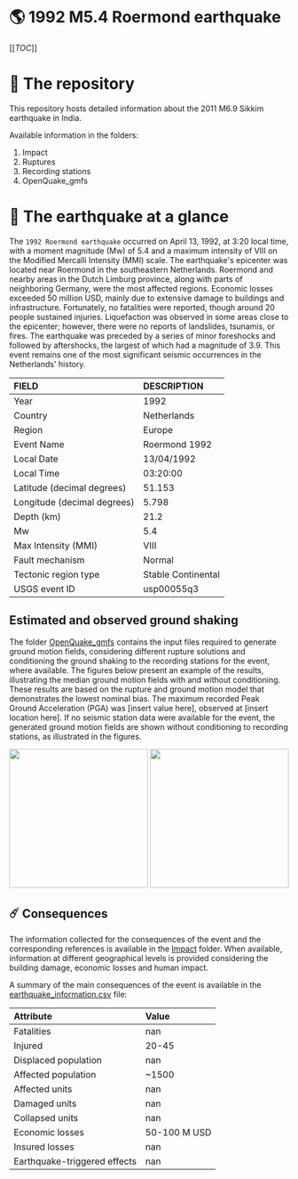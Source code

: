 # 🌎 1992 M5.4 Roermond earthquake
[[_TOC_]]

# 📂 The repository

This repository hosts detailed information about the 2011 M6.9 Sikkim earthquake in India.

Available information in the folders:

1. Impact
2. Ruptures
3. Recording stations
4. OpenQuake_gmfs


# 🚀 The earthquake at a glance 

The `1992 Roermond earthquake` occurred on April 13, 1992, at 3:20 local time, with a moment magnitude (Mw) of 5.4 and a maximum intensity of VIII on the Modified Mercalli Intensity (MMI) scale. The earthquake's epicenter was located near Roermond in the southeastern Netherlands. Roermond and nearby areas in the Dutch Limburg province, along with parts of neighboring Germany, were the most affected regions. Economic losses exceeded 50 million USD, mainly due to extensive damage to buildings and infrastructure. Fortunately, no fatalities were reported, though around 20 people sustained injuries. Liquefaction was observed in some areas close to the epicenter; however, there were no reports of landslides, tsunamis, or fires. The earthquake was preceded by a series of minor foreshocks and followed by aftershocks, the largest of which had a magnitude of 3.9. This event remains one of the most significant seismic occurrences in the Netherlands' history.

| FIELD | DESCRIPTION |
|:-------|:-------------|
| Year | 1992 |
| Country | Netherlands |
| Region | Europe |
| Event Name | Roermond 1992 |
| Local Date | 13/04/1992 |
| Local Time | 03:20:00 |
| Latitude (decimal degrees) | 51.153 |
| Longitude (decimal degrees) | 5.798 |
| Depth (km) | 21.2 |
| Mw | 5.4 |
| Max Intensity (MMI) | VIII |
| Fault mechanism | Normal |
| Tectonic region type | Stable Continental |
| USGS event ID | usp00055q3 |

## Estimated and observed ground shaking

The folder [OpenQuake_gmfs](./OpenQuake_gmfs/) contains the input files required to generate ground motion fields, considering different rupture solutions and conditioning the ground shaking to the recording stations for the event, where available. The figures below present an example of the results, illustrating the median ground motion fields with and without conditioning. These results are based on the rupture and ground motion model that demonstrates the lowest nominal bias. The maximum recorded Peak Ground Acceleration (PGA) was [insert value here], observed at [insert location here]. If no seismic station data were available for the event, the generated ground motion fields are shown without conditioning to recording stations, as illustrated in the figures.

<img src="./4_OpenQuake_gmfs/median_gmf_stations_none.png" height="250">
<img src="./4_OpenQuake_gmfs/median_gmf_stations_all.png" height="250">

## ☄️ Consequences

The information collected for the consequences of the event and the corresponding references is available in the [Impact](./Impact) folder. When available, information at different geographical levels is provided considering the building damage, economic losses and human impact.

A summary of the main consequences of the event is available in the [earthquake_information.csv](./earthquake_information.csv) file:

| Attribute | Value |
|:-------|:-------------|
| Fatalities | nan |
| Injured | 20-45 |
| Displaced population | nan |
| Affected population | ~1500 |
| Affected units | nan |
| Damaged units | nan |
| Collapsed units | nan |
| Economic losses | 50-100 M USD |
| Insured losses | nan |
| Earthquake-triggered effects | nan |